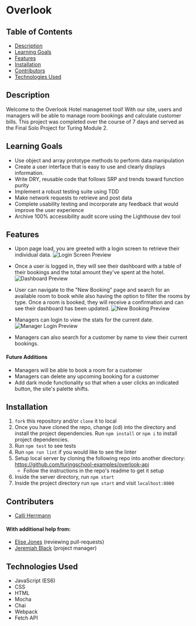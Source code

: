 # Overlook

## Table of Contents
* [Description](#Description)
* [Learning Goals](#Learning-Goals)
* [Features](#Features)
* [Installation](#Installation)
* [Contributors](#Contributors)
* [Technologies Used](#Technologies-Used)

## Description
Welcome to the Overlook Hotel managemet tool! With our site, users and managers will be able to manage room bookings and calculate customer bills. This project was completed over the course of 7 days and served as the Final Solo Project for Turing Module 2.

## Learning Goals
- Use object and array prototype methods to perform data manipulation
- Create a user interface that is easy to use and clearly displays information.
- Write DRY, reusable code that follows SRP and trends toward function purity
- Implement a robust testing suite using TDD
- Make network requests to retrieve and post data
- Complete usability testing and incorporate any feedback that would improve the user experience
- Archive 100% accessibility audit score using the Lighthouse dev tool

## Features
- Upon page load, you are greeted with a login screen to retrieve their individual data. 
![Login Screen Preview](dist/gifs/login-user.gif)

- Once a user is logged in, they will see their dashboard with a table of their bookings and the total amount they've spent at the hotel.
![Dashboard Preview](dist/gifs/user-dash.gif)

- User can navigate to the "New Booking" page and search for an available room to book while also having the option to filter the rooms by type. Once a room is booked, they will receive a confirmation and can see their dashboard has been updated.
![New Booking Preview](dist/gifs/user-booking.gif)

- Managers can login to view the stats for the current date.
![Manager Login Preview](dist/gifs/login-manager.gif)

- Managers can also search for a customer by name to view their current bookings.


#### Future Additions
- Managers will be able to book a room for a customer
- Managers can delete any upcoming booking for a customer
- Add dark mode functionality so that when a user clicks an indicated button, the site's palette shifts.

## Installation
1. `fork` this repository and/or `clone` it to local
1. Once you have cloned the repo, change (cd) into the directory and install the project dependencies. Run `npm install` or `npm i` to install project dependencies.
1. Run `npm test` to see tests
1. Run `npm run lint` if you would like to see the linter
1. Setup local server by cloning the following repo into another directory: https://github.com/turingschool-examples/overlook-api
    - Follow the instructions in the repo's readme to get it setup
1. Inside the server directory, run `npm start`
1. Inside the project directory run `npm start` and visit `localhost:8080`

## Contributers
- [Calli Herrmann](https://github.com/CaliHam/)

#### With additional help from:
- [Elise Jones](https://github.com/Elise-Jones/) (reviewing pull-requests)
- [Jeremiah Black](https://github.com/jeremiahblackol) (project manager)

## Technologies Used
- JavaScript (ES6)
- CSS
- HTML
- Mocha
- Chai
- Webpack
- Fetch API
